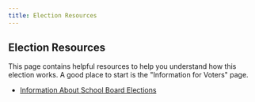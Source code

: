 ```yaml
---
title: Election Resources
---
```


Election Resources
------------------

This page contains helpful resources to help you understand how this
election works. A good place to start is the "Information for Voters"
page. 


- [Information About School Board Elections](./about-school-boards.md)
